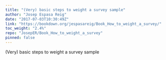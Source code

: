 ```yaml
---
title: "(Very) basic steps to weight a survey sample"
author: "Josep Espasa Reig"
date: "2017-07-03T10:30:49Z"
link: "https://bookdown.org/jespasareig/Book_How_to_weight_a_survey/"
toc_weight: "2.4%"
repo: "JosepER/Book_How_to_weight_a_survey"
pinned: false
---
```


(Very) basic steps to weight a survey sample
